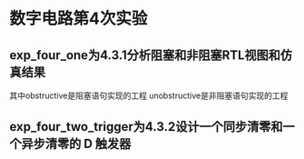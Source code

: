 # 数字电路第4次实验
## exp_four_one为4.3.1分析阻塞和非阻塞RTL视图和仿真结果
其中obstructive是阻塞语句实现的工程
unobstructive是非阻塞语句实现的工程
## exp_four_two_trigger为4.3.2设计一个同步清零和一个异步清零的 D 触发器
